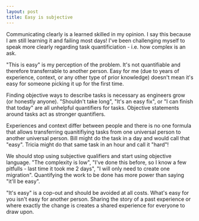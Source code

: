 ```yaml
---
layout: post
title: Easy is subjective
---
```


Communicating clearly is a learned skilled in my opinion. I say this because I am still learning it and failing most days! I've been challenging myself to speak more clearly regarding task quantificiation - i.e. how complex is an ask.

"This is easy" is my perception of the problem. It's not quantifiable and therefore transferrable to another person. Easy for me (due to years of experience, context, or any other type of prior knowledge) doesn't mean it's easy for someone picking it up for the first time.

Finding objective ways to describe tasks is necessary as engineers grow (or honestly anyone). "Shouldn't take long", "It's an easy fix", or "I can finish that today" are all unhelpful quantifiers for tasks. Objective statements around tasks act as stronger quantifiers.

Experiences and context differ between people and there is no one formula that allows transferring quanitifiying tasks from one universal person to another universal person. Bill might do the task in a day and would call that "easy". Tricia might do that same task in an hour and call it "hard"!

We should stop using subjective qualifiers and start using objective language. "The complexity is low", "I've done this before, so I know a few pitfulls - last time it took me 2 days", "I will only need to create one migration". Quantifying the work to be done has more power than saying "it'll be easy".

"It's easy" is a cop-out and should be avoided at all costs. What's easy for you isn't easy for another person. Sharing the story of a past experience or where exactly the change is creates a shared experience for everyone to draw upon.

